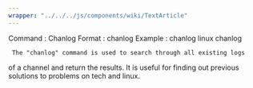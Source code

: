 ```yaml
---
wrapper: "../../../js/components/wiki/TextArticle"
---
```

Command : Chanlog
Format  : chanlog <channel>
Example : chanlog linux
          chanlog

     The "chanlog" command is used to search through all existing logs 
of a channel and return the results.  It is useful for finding out previous
solutions to problems on tech and linux.
